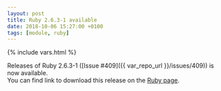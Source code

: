 ```yaml
---
layout: post
title: Ruby 2.6.3-1 available
date: 2018-10-06 15:27:00 +0100
tags: [module, ruby]
---
```

{% include vars.html %}

Releases of Ruby 2.6.3-1 ([Issue #409]({{ var_repo_url }}/issues/409)) is now available.<br />
You can find link to download this release on the [Ruby page](/modules/ruby/).